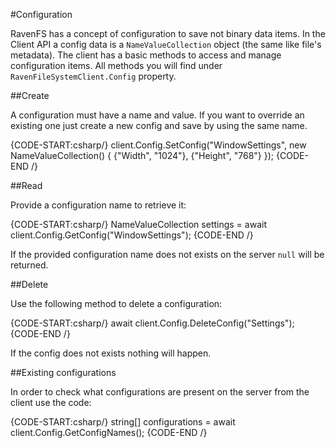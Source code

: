 ﻿#Configuration

RavenFS has a concept of configuration to save not binary data items. In the Client API a config data is a `NameValueCollection` object (the same like file's metadata). 
The client has a basic  methods to access and manage configuration items. All methods you will find under `RavenFileSystemClient.Config` property.

##Create

A configuration must have a name and value. If you want to override an existing one just create a new config and save by using the same name.

{CODE-START:csharp/}
client.Config.SetConfig("WindowSettings", new NameValueCollection()
					                    {
						                    {"Width", "1024"},
						                    {"Height", "768"}
					                    });
{CODE-END /}

##Read

Provide a configuration name to retrieve it:

{CODE-START:csharp/}
NameValueCollection settings = await client.Config.GetConfig("WindowSettings");
{CODE-END /}

If the provided configuration name does not exists on the server `null` will be returned.

##Delete

Use the following method to delete a configuration:

{CODE-START:csharp/}
await client.Config.DeleteConfig("Settings");
{CODE-END /}

If the config does not exists nothing will happen.

##Existing configurations

In order to check what configurations are present on the server from the client use the code:

{CODE-START:csharp/}
string[] configurations = await client.Config.GetConfigNames();
{CODE-END /}